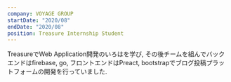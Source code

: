 ```yaml
---
company: VOYAGE GROUP
startDate: "2020/08"
endDate: "2020/08"
position: Treasure Internship Student
---
```


TreasureでWeb Application開発のいろはを学び, その後チームを組んでバックエンドはfirebase, go, フロントエンドはPreact, bootstrapでブログ投稿プラットフォームの開発を行っていました.